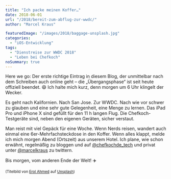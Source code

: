 ```yaml
---
title: "Ich packe meinen Koffer…"
date: 2018-06-01
url: "/2018/bereit-zum-abflug-zur-wwdc/"
author: "Marcel Kraus"

featuredImage: "/images/2018/baggage-unsplash.jpg"
categories:
  - "iOS-Entwicklung"
tags:
  - "Dienstreise zur WWDC 2018"
  - "Leben bei Chefkoch"
noSummary: true
---
```


Here we go: Der erste richtige Eintrag in diesem Blog, der unmittelbar nach dem Schreiben auch online geht – die „Übergangsphase“ ist seit heute offiziell beendet. 😄 Ich halte mich kurz, denn morgen um 6 Uhr klingelt der Wecker.

Es geht nach Kalifornien. Nach San Jose. Zur WWDC. Nach wie vor schwer zu glauben und eine sehr gute Gelegenheit, eine Menge zu lernen. Das iPad Pro und iPhone X sind gefüllt für den 11 h langen Flug. Die Chefkoch-Testgeräte sind, neben den eigenen Geräten, sicher verstaut.

Man reist mit viel Gepäck für eine Woche. Wenn Nerds reisen, wandert auch einmal eine 6er-Mehrfachsteckdose in den Koffer. Wenn alles klappt, melde ich mich morgen Abend (Ortszeit) aus unserem Hotel. Ich plane, wie schon erwähnt, regelmäßig zu bloggen und auf [@chefkochde_tech](https://www.twitter.com/chefkochde_tech) und privat unter [@marcelkraus](https://www.twitter.com/marcelkraus) zu twittern.

Bis morgen, vom anderen Ende der Welt! ✈️

<small>(Titelbild von [Erol Ahmed](https://unsplash.com/photos/9XiN0r2NWSM?utm_source=unsplash&utm_medium=referral&utm_content=creditCopyText) auf [Unsplash](https://unsplash.com/search/photos/sunrise?utm_source=unsplash&utm_medium=referral&utm_content=creditCopyText))</small>
